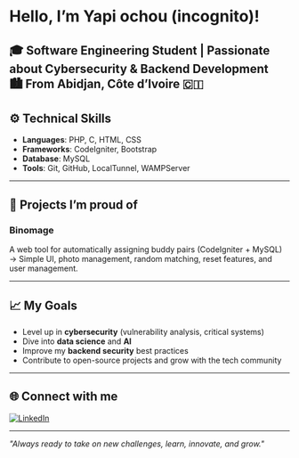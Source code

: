 # Hello, I’m Yapi ochou (incognito)!

🎓 Software Engineering Student | Passionate about Cybersecurity & Backend Development  
🏙️ From Abidjan, Côte d’Ivoire 🇨🇮  
---

## ⚙️ Technical Skills

- **Languages**: PHP, C, HTML, CSS
- **Frameworks**: CodeIgniter, Bootstrap
- **Database**: MySQL
- **Tools**: Git, GitHub, LocalTunnel, WAMPServer

---

## 🚀 Projects I’m proud of

### Binomage  
A web tool for automatically assigning buddy pairs (CodeIgniter + MySQL)  
→ Simple UI, photo management, random matching, reset features, and user management.

---

## 📈 My Goals

- Level up in **cybersecurity** (vulnerability analysis, critical systems)
- Dive into **data science** and **AI**
- Improve my **backend security** best practices
- Contribute to open-source projects and grow with the tech community

---

## 🌐 Connect with me

[![LinkedIn](https://img.shields.io/badge/LinkedIn-Philippe%20Ochou-blue?logo=linkedin)](https://www.linkedin.com/in/philippe-ochou-659192361?utm_source=share&utm_campaign=share_via&utm_content=profile&utm_medium=android_app)

---

*"Always ready to take on new challenges, learn, innovate, and grow."*
